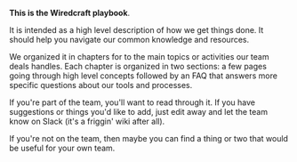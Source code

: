 **This is the Wiredcraft playbook**.

It is intended as a high level description of how we get things done. It should help you navigate our common knowledge and resources.

We organized it in chapters for to the main topics or activities our team deals handles. Each chapter is organized in two sections: a few pages going through high level concepts followed by an FAQ that answers more specific questions about our tools and processes.

If you're part of the team, you'll want to read through it. If you have suggestions or things you'd like to add, just edit away and let the team know on Slack (it's a friggin' wiki after all).

If you're not on the team, then maybe you can find a thing or two that would be useful for your own team.